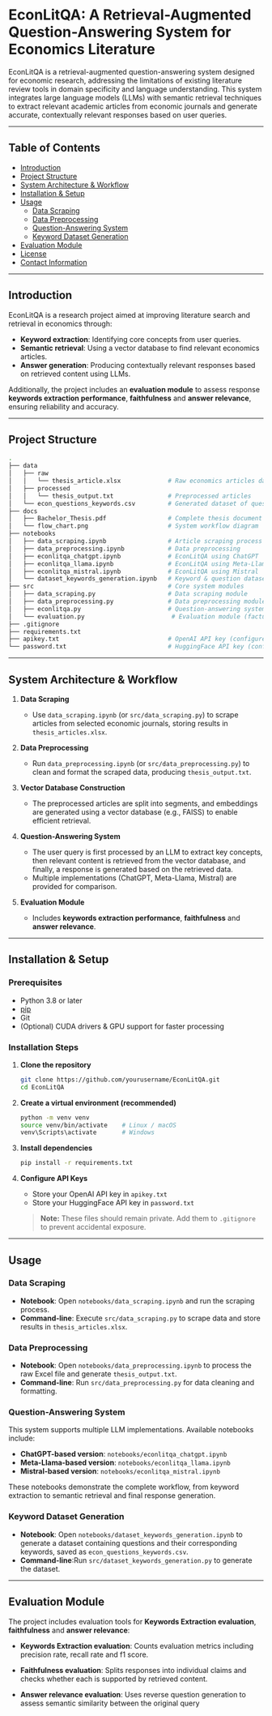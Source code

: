 # EconLitQA: A Retrieval-Augmented Question-Answering System for Economics Literature

EconLitQA is a retrieval-augmented question-answering system designed for economic research, addressing the limitations of existing literature review tools in domain specificity and language understanding. This system integrates large language models (LLMs) with semantic retrieval techniques to extract relevant academic articles from economic journals and generate accurate, contextually relevant responses based on user queries.

---

## Table of Contents

- [Introduction](#introduction)
- [Project Structure](#project-structure)
- [System Architecture & Workflow](#system-architecture--workflow)
- [Installation & Setup](#installation--setup)
- [Usage](#usage)
  - [Data Scraping](#data-scraping)
  - [Data Preprocessing](#data-preprocessing)
  - [Question-Answering System](#question-answering-system)
  - [Keyword Dataset Generation](#keyword-dataset-generation)
- [Evaluation Module](#evaluation-module)
- [License](#license)
- [Contact Information](#contact-information)

---

## Introduction

EconLitQA is a research project aimed at improving literature search and retrieval in economics through:

- **Keyword extraction**: Identifying core concepts from user queries.
- **Semantic retrieval**: Using a vector database to find relevant economics articles.
- **Answer generation**: Producing contextually relevant responses based on retrieved content using LLMs.

Additionally, the project includes an **evaluation module** to assess response **keywords extraction performance**, **faithfulness** and **answer relevance**, ensuring reliability and accuracy.

---

## Project Structure

```bash
.
├── data
│   ├── raw
│   │   └── thesis_article.xlsx             # Raw economics articles dataset
│   ├── processed
│   │   └── thesis_output.txt               # Preprocessed articles
│   └── econ_questions_keywords.csv         # Generated dataset of questions & keywords
├── docs
│   ├── Bachelor_Thesis.pdf                 # Complete thesis document
│   └── flow_chart.png                      # System workflow diagram
├── notebooks
│   ├── data_scraping.ipynb                 # Article scraping process
│   ├── data_preprocessing.ipynb            # Data preprocessing
│   ├── econlitqa_chatgpt.ipynb             # EconLitQA using ChatGPT
│   ├── econlitqa_llama.ipynb               # EconLitQA using Meta-Llama
│   ├── econlitqa_mistral.ipynb             # EconLitQA using Mistral
│   └── dataset_keywords_generation.ipynb   # Keyword & question dataset generation
├── src                                     # Core system modules
│   ├── data_scraping.py                    # Data scraping module
│   ├── data_preprocessing.py               # Data preprocessing module
│   ├── econlitqa.py                        # Question-answering system core logic
│   └── evaluation.py                        # Evaluation module (factuality & relevance)
├── .gitignore
├── requirements.txt
├── apikey.txt                              # OpenAI API key (configure separately)
└── password.txt                            # HuggingFace API key (configure separately)
```

---

## System Architecture & Workflow

1. **Data Scraping**  
   - Use `data_scraping.ipynb` (or `src/data_scraping.py`) to scrape articles from selected economic journals, storing results in `thesis_articles.xlsx`.

2. **Data Preprocessing**  
   - Run `data_preprocessing.ipynb` (or `src/data_preprocessing.py`) to clean and format the scraped data, producing `thesis_output.txt`.

3. **Vector Database Construction**  
   - The preprocessed articles are split into segments, and embeddings are generated using a vector database (e.g., FAISS) to enable efficient retrieval.

4. **Question-Answering System**  
   - The user query is first processed by an LLM to extract key concepts, then relevant content is retrieved from the vector database, and finally, a response is generated based on the retrieved data.
   - Multiple implementations (ChatGPT, Meta-Llama, Mistral) are provided for comparison.

5. **Evaluation Module**  
   - Includes **keywords extraction performance**,  **faithfulness**  and **answer relevance**.

---

## Installation & Setup

### Prerequisites

- Python 3.8 or later
- [pip](https://pip.pypa.io/)
- Git
- (Optional) CUDA drivers & GPU support for faster processing

### Installation Steps

1. **Clone the repository**

   ```bash
   git clone https://github.com/yourusername/EconLitQA.git
   cd EconLitQA
   ```

2. **Create a virtual environment (recommended)**

   ```bash
   python -m venv venv
   source venv/bin/activate    # Linux / macOS
   venv\Scripts\activate       # Windows
   ```

3. **Install dependencies**

   ```bash
   pip install -r requirements.txt
   ```

4. **Configure API Keys**

   - Store your OpenAI API key in `apikey.txt`
   - Store your HuggingFace API key in `password.txt`

   > **Note:** These files should remain private. Add them to `.gitignore` to prevent accidental exposure.

---

## Usage

### Data Scraping

- **Notebook**: Open `notebooks/data_scraping.ipynb` and run the scraping process.
- **Command-line**: Execute `src/data_scraping.py`  to scrape data and store results in `thesis_articles.xlsx`.

### Data Preprocessing

- **Notebook**: Open `notebooks/data_preprocessing.ipynb` to process the raw Excel file and generate `thesis_output.txt`.
- **Command-line**: Run `src/data_preprocessing.py` for data cleaning and formatting.

### Question-Answering System

This system supports multiple LLM implementations. Available notebooks include:

- **ChatGPT-based version**: `notebooks/econlitqa_chatgpt.ipynb`
- **Meta-Llama-based version**: `notebooks/econlitqa_llama.ipynb`
- **Mistral-based version**: `notebooks/econlitqa_mistral.ipynb`

These notebooks demonstrate the complete workflow, from keyword extraction to semantic retrieval and final response generation.

### Keyword Dataset Generation

- **Notebook**: Open `notebooks/dataset_keywords_generation.ipynb` to generate a dataset containing questions and their corresponding keywords, saved as `econ_questions_keywords.csv`.
- **Command-line**:Run `src/dataset_keywords_generation.py` to generate the dataset.

---

## Evaluation Module

The project includes evaluation tools for **Keywords Extraction evaluation**, **faithfulness** and **answer relevance**:

- **Keywords Extraction evaluation**: Counts evaluation metrics including precision rate, recall rate and f1 score.

- **Faithfulness evaluation**: Splits responses into individual claims and checks whether each is supported by retrieved content.
- **Answer relevance evaluation**: Uses reverse question generation to assess semantic similarity between the original query 